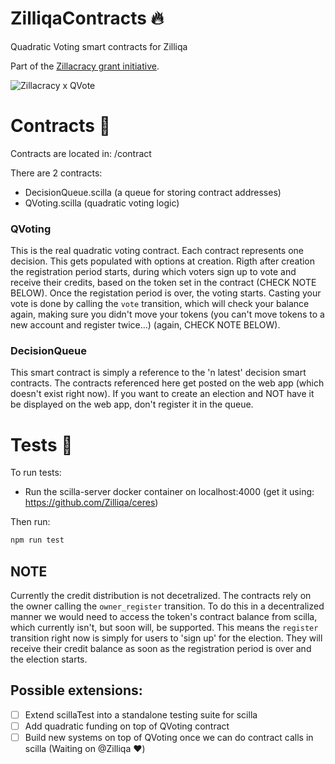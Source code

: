 # ZilliqaContracts :fire:
Quadratic Voting smart contracts for Zilliqa

Part of the [Zillacracy grant initiative](https://medium.com/zillacracy/2021-here-we-come-january-2021-zillacracy-blog-55552a4bd556).

![Zillacracy x QVote](static/zil_qvote.gif)

# Contracts :scroll:
Contracts are located in: /contract

There are 2 contracts:
- DecisionQueue.scilla (a queue for storing contract addresses)
- QVoting.scilla (quadratic voting logic)

### QVoting
This is the real quadratic voting contract. Each contract represents one decision. This gets populated with options at creation. Rigth after creation the registration period starts, during which voters sign up to vote and receive their credits, based on the token set in the contract (CHECK NOTE BELOW). Once the registation period is over, the voting starts. Casting your vote is done by calling the `vote` transition, which will check your balance again, making sure you didn't move your tokens (you can't move tokens to a new account and register twice...) (again, CHECK NOTE BELOW). 

### DecisionQueue
This smart contract is simply a reference to the 'n latest' decision smart contracts. The contracts referenced here get posted on the web app (which doesn't exist right now). If you want to create an election and NOT have it be displayed on the web app, don't register it in the queue. 


# Tests :test_tube:
To run tests:
- Run the scilla-server docker container on localhost:4000 (get it using: https://github.com/Zilliqa/ceres)

Then run:

```bash
npm run test
```

## NOTE 
Currently the credit distribution is not decetralized. The contracts rely on the owner calling the `owner_register` transition. To do this in a decentralized manner we would need to access the token's contract balance from scilla, which currently isn't, but soon will, be supported. 
This means the `register` transition right now is simply for users to 'sign up' for the election. They will receive their credit balance as soon as the registration period is over and the election starts. 

## Possible extensions:
- [ ] Extend scillaTest into a standalone testing suite for scilla
- [ ] Add quadratic funding on top of QVoting contract
- [ ] Build new systems on top of QVoting once we can do contract calls in scilla (Waiting on @Zilliqa :heart:)
